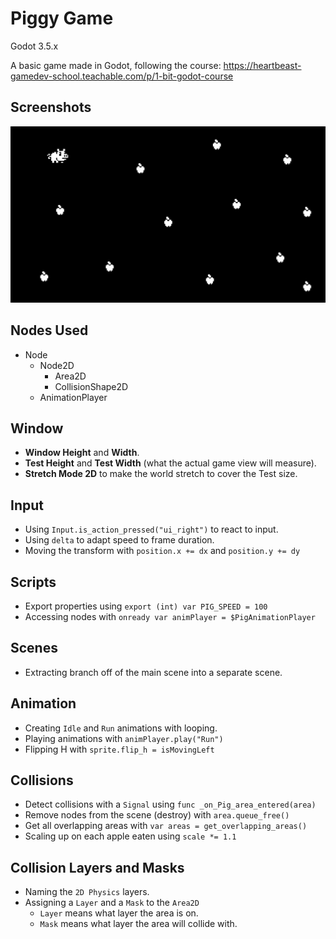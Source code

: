 # Piggy Game
Godot 3.5.x

A basic game made in Godot, following the course: https://heartbeast-gamedev-school.teachable.com/p/1-bit-godot-course

## Screenshots

![Picture](./docs/screencapture.jpg)

## Nodes Used

- Node
  - Node2D
    - Area2D
    - CollisionShape2D
  - AnimationPlayer

## Window

- **Window Height** and **Width**.
- **Test Height** and **Test Width** (what the actual game view will measure).
- **Stretch Mode 2D** to make the world stretch to cover the Test size.

## Input

- Using `Input.is_action_pressed("ui_right")` to react to input.
- Using `delta` to adapt speed to frame duration.
- Moving the transform with `position.x += dx` and `position.y += dy`

## Scripts

- Export properties using `export (int) var PIG_SPEED = 100`
- Accessing nodes with `onready var animPlayer = $PigAnimationPlayer`

## Scenes

- Extracting branch off of the main scene into a separate scene.

## Animation

- Creating `Idle` and `Run` animations with looping.
- Playing animations with `animPlayer.play("Run")`
- Flipping H with `sprite.flip_h = isMovingLeft`

## Collisions

- Detect collisions with a `Signal` using `func _on_Pig_area_entered(area)`
- Remove nodes from the scene (destroy) with `area.queue_free()`
- Get all overlapping areas with `var areas = get_overlapping_areas()`
- Scaling up on each apple eaten using `scale *= 1.1`

## Collision Layers and Masks

- Naming the `2D Physics` layers.
- Assigning a `Layer` and a `Mask` to the `Area2D`
  - `Layer` means what layer the area is on.
  - `Mask` means what layer the area will collide with.
